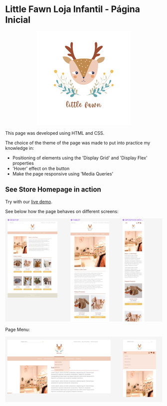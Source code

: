 # Little Fawn Loja Infantil - Página Inicial

  <p align="center">
  <img width="300" src=" ./images/logo-loja.png"> </p>
  
This page was developed using HTML and CSS.

The choice of the theme of the page was made to put into practice my knowledge in:

- Positioning of elements using the 'Display Grid' and 'Display Flex' properties
- 'Hover' effect on the button
- Make the page responsive using 'Media Queries'

## See Store Homepage in action

Try with our [live demo](https://little-fawn-pagina-responsiva.vercel.app/).

See below how the page behaves on different screens:
</br>


 <p align="center">
  <img width="800" src=" ./images/telas_readme.png"> </p>
  Page Menu:
</br>
 <p align="center">
  <img width="800" src=" ./images/menu_telas.png"> </p>

